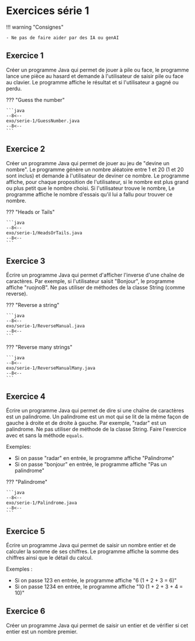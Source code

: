 # Exercices série 1

!!! warning "Consignes"

    - Ne pas de faire aider par des IA ou genAI

## Exercice 1

Créer un programme Java qui permet de jouer à pile ou face, le programme lance une pièce au hasard et demande à l'utilisateur de saisir pile ou face au clavier. Le programme affiche le résultat et si l'utilisateur a gagné ou perdu.

??? "Guess the number"

    ```java
    --8<--
    exo/serie-1/GuessNumber.java
    --8<--
    ```

## Exercice 2

Créer un programme Java qui permet de jouer au jeu de "devine un nombre". Le programme génère un nombre aléatoire entre 1 et 20 (1 et 20 sont inclus) et demande à l'utilisateur de deviner ce nombre. Le programme affiche, pour chaque proposition de l'utilisateur, si le nombre est plus grand ou plus petit que le nombre choisi. Si l'utilisateur trouve le nombre, Le programme affiche le nombre d'essais qu'il lui a fallu pour trouver ce nombre.

??? "Heads or Tails"

    ```java
    --8<--
    exo/serie-1/HeadsOrTails.java
    --8<--
    ```

## Exercice 3

Écrire un programme Java qui permet d'afficher l'inverse d'une chaîne de caractères. Par exemple, si l'utilisateur saisit "Bonjour", le programme affiche "ruojnoB". Ne pas utiliser de méthodes de la classe String (comme reverse).

??? "Reverse a string"

    ```java
    --8<--
    exo/serie-1/ReverseManual.java
    --8<--
    ```

??? "Reverse many strings"

    ```java
    --8<--
    exo/serie-1/ReverseManualMany.java
    --8<--
    ```

## Exercice 4

Écrire un programme Java qui permet de dire si une chaîne de caractères est un palindrome. Un palindrome est un mot qui se lit de la même façon de gauche à droite et de droite à gauche. Par exemple, "radar" est un palindrome. Ne pas utiliser de méthode de la classe String. Faire l'exercice avec et sans la méthode `equals`.

Exemples:

-   Si on passe "radar" en entrée, le programme affiche "Palindrome"
-   Si on passe "bonjour" en entrée, le programme affiche "Pas un palindrome"

??? "Palindrome"

    ```java
    --8<--
    exo/serie-1/Palindrome.java
    --8<--
    ```

## Exercice 5

Écrire un programme Java qui permet de saisir un nombre entier et de calculer la somme de ses chiffres. Le programme affiche la somme des chiffres ainsi que le détail du calcul.

Exemples :

-   Si on passe 123 en entrée, le programme affiche "6 (1 + 2 + 3 = 6)"
-   Si on passe 1234 en entrée, le programme affiche "10 (1 + 2 + 3 + 4 = 10)"

## Exercice 6

Créer un programme Java qui permet de saisir un entier et de vérifier si cet entier est un nombre premier.

